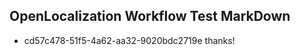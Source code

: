 ## OpenLocalization Workflow Test MarkDown
* cd57c478-51f5-4a62-aa32-9020bdc2719e thanks!

<!--HONumber=Oct16_HO3-->


